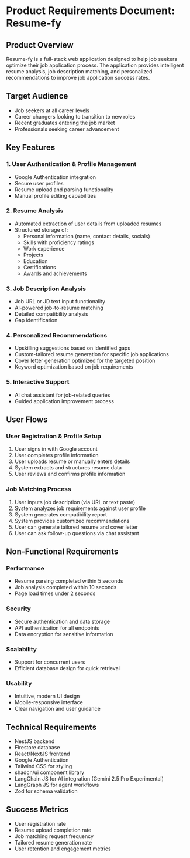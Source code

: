 # Product Requirements Document: Resume-fy

## Product Overview

Resume-fy is a full-stack web application designed to help job seekers optimize their job application process. The application provides intelligent resume analysis, job description matching, and personalized recommendations to improve job application success rates.

## Target Audience

- Job seekers at all career levels
- Career changers looking to transition to new roles
- Recent graduates entering the job market
- Professionals seeking career advancement

## Key Features

### 1. User Authentication & Profile Management

- Google Authentication integration
- Secure user profiles
- Resume upload and parsing functionality
- Manual profile editing capabilities

### 2. Resume Analysis

- Automated extraction of user details from uploaded resumes
- Structured storage of:
  - Personal information (name, contact details, socials)
  - Skills with proficiency ratings
  - Work experience
  - Projects
  - Education
  - Certifications
  - Awards and achievements

### 3. Job Description Analysis

- Job URL or JD text input functionality
- AI-powered job-to-resume matching
- Detailed compatibility analysis
- Gap identification

### 4. Personalized Recommendations

- Upskilling suggestions based on identified gaps
- Custom-tailored resume generation for specific job applications
- Cover letter generation optimized for the targeted position
- Keyword optimization based on job requirements

### 5. Interactive Support

- AI chat assistant for job-related queries
- Guided application improvement process

## User Flows

### User Registration & Profile Setup

1. User signs in with Google account
2. User completes profile information
3. User uploads resume or manually enters details
4. System extracts and structures resume data
5. User reviews and confirms profile information

### Job Matching Process

1. User inputs job description (via URL or text paste)
2. System analyzes job requirements against user profile
3. System generates compatibility report
4. System provides customized recommendations
5. User can generate tailored resume and cover letter
6. User can ask follow-up questions via chat assistant

## Non-Functional Requirements

### Performance

- Resume parsing completed within 5 seconds
- Job analysis completed within 10 seconds
- Page load times under 2 seconds

### Security

- Secure authentication and data storage
- API authentication for all endpoints
- Data encryption for sensitive information

### Scalability

- Support for concurrent users
- Efficient database design for quick retrieval

### Usability

- Intuitive, modern UI design
- Mobile-responsive interface
- Clear navigation and user guidance

## Technical Requirements

- NestJS backend
- Firestore database
- React/NextJS frontend
- Google Authentication
- Tailwind CSS for styling
- shadcn/ui component library
- LangChain JS for AI integration (Gemini 2.5 Pro Experimental)
- LangGraph JS for agent workflows
- Zod for schema validation

## Success Metrics

- User registration rate
- Resume upload completion rate
- Job matching request frequency
- Tailored resume generation rate
- User retention and engagement metrics
